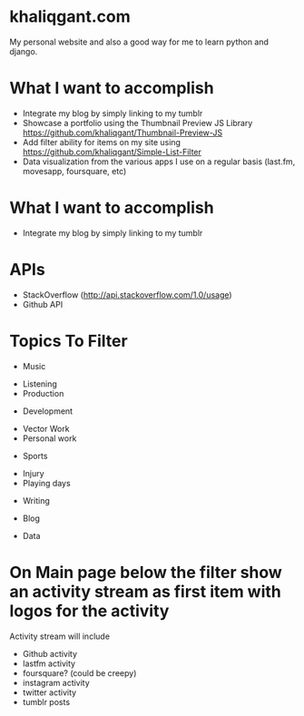 khaliqgant.com
=====

My personal website and also a good way for me to learn python and django.


What I want to accomplish
=====
* Integrate my blog by simply linking to my tumblr
* Showcase a portfolio using the Thumbnail Preview JS Library https://github.com/khaliqgant/Thumbnail-Preview-JS
* Add filter ability for items on my site using https://github.com/khaliqgant/Simple-List-Filter
* Data visualization from the various apps I use on a regular basis (last.fm, movesapp, foursquare, etc)

What I want to accomplish
=====
* Integrate my blog by simply linking to my tumblr


APIs
=====
* StackOverflow (http://api.stackoverflow.com/1.0/usage)
* Github API

Topics To Filter
=====
* Music
- Listening
- Production
* Development
- Vector Work
- Personal work
* Sports
- Injury
- Playing days
* Writing
- Blog
* Data

On Main page below the filter show an activity stream as first item with logos for the activity
=====
Activity stream will include
* Github activity
* lastfm activity
* foursquare? (could be creepy)
* instagram activity
* twitter activity
* tumblr posts





